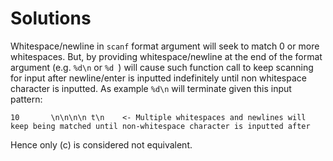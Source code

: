 # Solutions

Whitespace/newline in `scanf` format argument will seek to match 0 or more whitespaces. But, by providing whitespace/newline at the end of the format argument (e.g. `%d\n` or `%d `) will cause such function call to keep scanning for input after newline/enter is inputted indefinitely until non whitespace character is inputted. As example `%d\n` will terminate given this input pattern:

```
10       \n\n\n\n t\n    <- Multiple whitespaces and newlines will keep being matched until non-whitespace character is inputted after
```

Hence only (c) is considered not equivalent.
